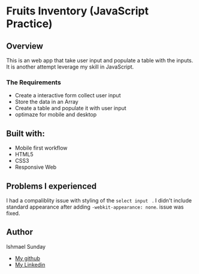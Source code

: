 # Fruits Inventory (JavaScript Practice)

## Overview

This is an web app that take user input and populate a table with the inputs.
It is another attempt leverage my skill in JavaScript.

### The Requirements

- Create a interactive form collect user input
- Store the data in an Array
- Create a table and populate it with user input
- optimaze for mobile and desktop

## Built with:

- Mobile first workflow
- HTML5
- CSS3
- Responsive Web

## Problems I experienced

I had a compaliblity issue with styling of the `select input ` . I didn't include standard appearance after adding `-webkit-appearance: none`. issue was fixed.

## Author

Ishmael Sunday

- [My github](https://www.github.com/okayishmael)
- [My Linkedin](https://www.linkedin.com/in/ishmael-sunday)
